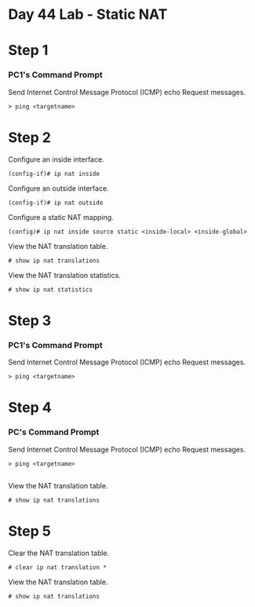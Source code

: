 # Day 44 Lab - Static NAT

# Step 1

### PC1's Command Prompt

Send Internet Control Message Protocol (ICMP) echo Request messages.

```
> ping <targetname>
```

# Step 2

Configure an inside interface.

```
(config-if)# ip nat inside
```

Configure an outside interface.

```
(config-if)# ip nat outside
```

Configure a static NAT mapping.

```
(config)# ip nat inside source static <inside-local> <inside-global>
```

View the NAT translation table.

```
# show ip nat translations
```

View the NAT translation statistics.

```
# show ip nat statistics
```

# Step 3

### PC1's Command Prompt

Send Internet Control Message Protocol (ICMP) echo Request messages.

```
> ping <targetname>
```

# Step 4

### PC's Command Prompt

Send Internet Control Message Protocol (ICMP) echo Request messages.

```
> ping <targetname>
```

##

View the NAT translation table.

```
# show ip nat translations
```

# Step 5

Clear the NAT translation table.

```
# clear ip nat translation *
```

View the NAT translation table.

```
# show ip nat translations
```
